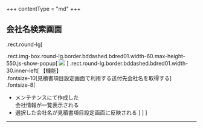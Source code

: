 +++
contentType = "md"
+++


## 会社名検索画面

.rect.round-lg[

.rect.img-box.round-lg.border.bddashed.bdred01.width-60.max-height-550.js-show-popup[
![](./resource/screens/03.png)
]
.rect.round-lg.border.bddashed.bdred01.width-30.inner-left[
【機能】  
.fontsize-10[見積書項目設定画面で利用する送付先会社名を取得する]
.fontsize-8[
- メンテナンスにて作成した  
会社情報が一覧表示される
- 選択した会社名が見積書項目設定画面に反映される
]
]
]

---